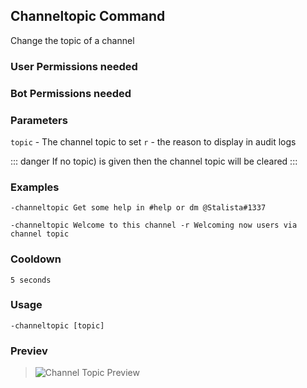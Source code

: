 ## Channeltopic Command
Change the topic of a channel

### User Permissions needed
> <Badge text="MANAGE_CHANNELS" type="error" vertical="middle"/>
### Bot Permissions needed
> <Badge text="MANAGE_CHANNELS" type="error" vertical="middle"/>

### Parameters
`topic` - The channel topic to set
`r` - the reason to display in audit logs

::: danger 
If no topic) is given then the channel topic will be cleared
:::

### Examples
`-channeltopic Get some help in #help or dm @Stalista#1337`

`-channeltopic Welcome to this channel -r Welcoming now users via channel topic`

### Cooldown
`5 seconds`

### Usage
`-channeltopic [topic]`

### Previev

>![Channel Topic Preview](https://cdn.discordapp.com/attachments/396964573007052800/494429935813787659/ChannelTopic.gif)

<CustomLayout/>